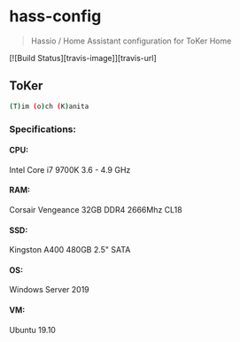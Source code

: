 # hass-config
> Hassio / Home Assistant configuration for ToKer Home

[![Build Status][travis-image]][travis-url]

## ToKer
```sh
(T)im (o)ch (K)anita
```
### Specifications: 

#### CPU:
Intel Core i7 9700K 3.6 - 4.9 GHz

#### RAM:
Corsair Vengeance 32GB DDR4 2666Mhz CL18

#### SSD: 
Kingston A400 480GB 2.5" SATA 

#### OS:
Windows Server 2019

#### VM: 
Ubuntu 19.10